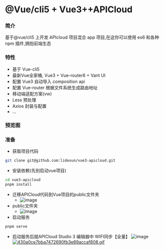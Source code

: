 # @Vue/cli5 + Vue3++APICloud

### 简介
基于@vue/cli5 上开发 APIcloud 项目混合 app 项目,在这你可以使用 es6 和各种 npm 插件,拥抱前端生态
### 特性

- 基于 Vue-cli5
- 最新Vue全家桶, Vue3 + Vue-router6 + Vant UI
- 配置 Vue3 自动导入 composition api
- 配置 Vue-router 根据文件系统生成路由地址
- 移动端适配方案(vw)
- Less 预处理
- Axios 封装与配置
- ...

### 预览图

<!-- ![image](https://i.hd-r.cn/8802d98a0b7391dc26e892532b6cb60f.png) -->
### 准备
- 获取项目代码
```sh
git clone git@github.com:lidexun/vue3-apicloud.git
```
- 安装依赖(先别启动vue项目)
```sh
cd vue3-apicloud
pnpm install
```
- 迁移APICloud代码到Vue项目的public文件夹
  - ![image](https://i.hd-r.cn/935dd8ce1f5363021f3ddebb04900555.jpg)
- public文件夹
  - ![image](https://i.hd-r.cn/7f8268256f1bb265cca3899a430ece35.jpg)
- 启动服务
```sh
pnpm serve
```
- 启动服务后就APICloud Studio 3 编辑器中 WIFI同步【全量】
![image](https://i.hd-r.cn/283c5f64702895d191b1c06ac3c9698e.jpg)
[![430a0ce7bba7472690fb3e89accaf808.gif](https://i.postimg.cc/mk6Qm0rN/430a0ce7bba7472690fb3e89accaf808.gif)](https://postimg.cc/YLYG9DYh)
<!-- - 打包
```sh
pnpm build:dev
### or
pnpm build:prod
``` -->

